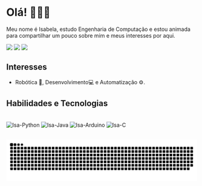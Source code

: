 # Olá! 👩🏻‍💻

Meu nome é Isabela, estudo Engenharia de Computação e estou animada para compartilhar um pouco sobre mim e meus interesses por aqui.

<div>
    <a href="https://linkedin.com/in/isabela-cristina-munzlinger" target="_blank"><img src="https://img.shields.io/badge/-LinkedIn-%230077B5?style=for-the-badge&logo=linkedin&logoColor=white" target="_blank"></a> 
    <a href="https://instagram.com/isabelamunz" target="_blank"><img src="https://img.shields.io/badge/-Instagram-%23E4405F?style=for-the-badge&logo=instagram&logoColor=white" target="_blank"></a>
    <a href = "mailto:isabelamunzlinger@gmail.com"><img src="https://img.shields.io/badge/-Gmail-%23333?style=for-the-badge&logo=gmail&logoColor=white" target="_blank"></a>
</div>

## Interesses

- Robótica 🤖, Desenvolvimento💻 e Automatização ⚙️.

## Habilidades e Tecnologias

<div style="display: inline_block"><br>
    <img align="center" alt="Isa-Python" height="30" width="40" src="https://cdn.jsdelivr.net/gh/devicons/devicon@latest/icons/python/python-original.svg"/>
    <img align="center" alt="Isa-Java" height="30" width="40" src="https://cdn.jsdelivr.net/gh/devicons/devicon@latest/icons/java/java-original.svg" />
    <img align="center" alt="Isa-Arduino" height="30" width="40" src="https://cdn.jsdelivr.net/gh/devicons/devicon@latest/icons/arduino/arduino-original-wordmark.svg" />
    <img align="center" alt="Isa-C" height="30" width="40" src="https://cdn.jsdelivr.net/gh/devicons/devicon@latest/icons/c/c-original.svg" />    
</div>
  
##

<picture>
    <source media="(prefers-color-scheme: dark)" srcset="https://raw.githubusercontent.com/IsabelaMunzlinger/IsabelaMunzlinger/output/github-contribution-grid-snake-dark.svg">
    <source media="(prefers-color-scheme: light)" srcset="https://raw.githubusercontent.com/IsabelaMunzlinger/IsabelaMunzlinger/output/github-contribution-grid-snake.svg">
    <img alt="github contribution grid snake animation" src="https://raw.githubusercontent.com/IsabelaMunzlinger/IsabelaMunzlinger/output/github-contribution-grid-snake.svg">
</picture>
